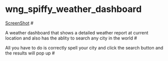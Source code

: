 # wng_spiffy_weather_dashboard #

[ScreenShot](https://github.com/Wngartman/wng_spiffy_weather_dashboard/blob/main/assets/images/Screenshot%202022-01-11%20181723.png) #

 A weather dashboard that shows a detailed weather report at current location and also has the ablity to search any city in the world #

 All you have to do is correctly spell your city and click the search button and the results will pop up #
